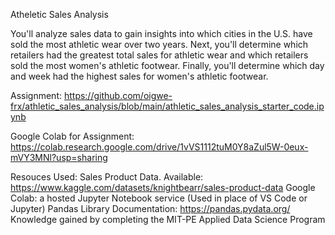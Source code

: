 Atheletic Sales Analysis


You'll analyze sales data to gain insights into which cities in the U.S. have sold the most athletic wear over two years. Next, you'll determine which retailers had the greatest total sales for athletic wear and which retailers sold the most women's athletic footwear. Finally, you'll determine which day and week had the highest sales for women's athletic footwear.

Assignment: https://github.com/oigwe-frx/athletic_sales_analysis/blob/main/athletic_sales_analysis_starter_code.ipynb

Google Colab for Assignment: https://colab.research.google.com/drive/1vVS1112tuM0Y8aZul5W-0eux-mVY3MNl?usp=sharing

Resouces Used:
Sales Product Data. Available: https://www.kaggle.com/datasets/knightbearr/sales-product-data
Google Colab: a hosted Jupyter Notebook service (Used in place of VS Code or Jupyter)
Pandas Library Documentation: https://pandas.pydata.org/
Knowledge gained by completing the MIT-PE Applied Data Science Program
